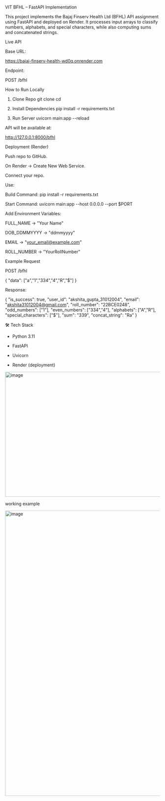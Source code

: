 VIT BFHL – FastAPI Implementation

This project implements the Bajaj Finserv Health Ltd (BFHL) API assignment using FastAPI and deployed on Render.
It processes input arrays to classify numbers, alphabets, and special characters, while also computing sums and concatenated strings.

Live API

Base URL:

https://bajaj-finserv-health-wd0q.onrender.com


Endpoint:

POST /bfhl

How to Run Locally
1. Clone Repo
git clone <your-repo-url>
cd <your-repo-name>

2. Install Dependencies
pip install -r requirements.txt

3. Run Server
uvicorn main:app --reload


API will be available at:

http://127.0.0.1:8000/bfhl

Deployment (Render)

Push repo to GitHub.

On Render
 → Create New Web Service.

Connect your repo.

Use:

Build Command: pip install -r requirements.txt

Start Command: uvicorn main:app --host 0.0.0.0 --port $PORT

Add Environment Variables:

FULL_NAME → "Your Name"

DOB_DDMMYYYY → "ddmmyyyy"

EMAIL → "your_email@example.com"

ROLL_NUMBER → "YourRollNumber"

Example Request

POST /bfhl

{
  "data": ["a","1","334","4","R","$"]
}


Response:

{
  "is_success": true,
  "user_id": "akshita_gupta_31012004",
  "email": "akshita31012004@gmail.com",
  "roll_number": "22BCE0248",
  "odd_numbers": ["1"],
  "even_numbers": ["334","4"],
  "alphabets": ["A","R"],
  "special_characters": ["$"],
  "sum": "339",
  "concat_string": "Ra"
}

🛠️ Tech Stack

- Python 3.11

- FastAPI

- Uvicorn

- Render (deployment)

<img width="1918" height="406" alt="image" src="https://github.com/user-attachments/assets/4720e2c9-9e07-41d0-a161-b863044df337" />

working example

<img width="1638" height="927" alt="image" src="https://github.com/user-attachments/assets/b476e421-cad4-4dfb-9d42-fc104d2669d7" />


